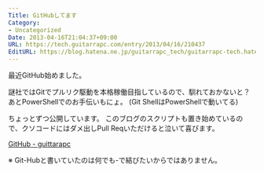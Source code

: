 ```yaml
---
Title: GitHubしてます
Category:
- Uncategorized
Date: 2013-04-16T21:04:37+09:00
URL: https://tech.guitarrapc.com/entry/2013/04/16/210437
EditURL: https://blog.hatena.ne.jp/guitarrapc_tech/guitarrapc-tech.hatenablog.com/atom/entry/6802418398340690960
---
```


<!--
Date: 2013-04-16T21:04:37+09:00
URL: https://tech.guitarrapc.com/entry/2013/04/16/210437
-->

最近GitHub始めました。

謎社ではGitでプルリク駆動を本格稼働目指しているので、馴れておかないと？
あとPowerShellでのお手伝いもにょ。 (Git ShellはPowerShellで動いてる)

ちょっとずつ公開しています。
このブログのスクリプトも置き始めているので、クソコードにはダメ出しPull Reqいただけると泣いて喜びます。

[GitHub - guittarapc](https://github.com/guitarrapc)

※ Git-Hubと書いていたのは何でも-で結びたいからではありません。
